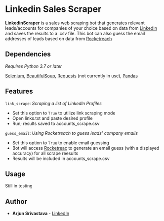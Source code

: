 # Linkedin Sales Scraper
**LinkedinScraper** is a sales web scraping bot that generates relevant leads/accounts for companies of your choice based on data from [LinkedIn](https://www.linkedin.com/feed/) and saves the results to a .csv file. This bot can also guess the email addresses of leads based on data from [Rocketreach](https://rocketreach.co/)


## Dependencies
*Requires Python 3.7 or later*

[Selenium](https://pypi.org/project/selenium/), 
[BeautifulSoup](https://pypi.org/project/beautifulsoup4/),
[Requests](https://pypi.org/project/requests/) (not currently in use),
[Pandas](https://pandas.pydata.org/)

## Features

`link_scrape`: *Scraping a list of LinkedIn Profiles*

- Set this option to `True` to utilize link scraping mode
- Open links.txt and paste desired profile
- Run; results saved to accounts_scrape.csv

`guess_email`: *Using Rocketreach to guess leads' company emails*

- Set this option to `True` to enable email guessing
- Bot will access [Rocketreac](rocketreach.co) to generate an email guess (with a displayed accuracy) for all scrape reesults
- Results will be included in accounts_scrape.csv

## Usage

Still in testing


## Author

* **Arjun Srivastava** - [LinkedIn](https://www.linkedin.com/in/arjun-srivastava042701/)




